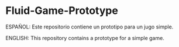 # Fluid-Game-Prototype

ESPAÑOL:
Este repositorio contiene un prototipo para un jugo simple.

ENGLISH:
This repository contains a prototype for a simple game.
